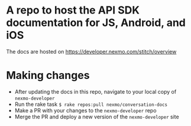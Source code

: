 # A repo to host the API SDK documentation for JS, Android, and iOS

The docs are hosted on https://developer.nexmo.com/stitch/overview

# Making changes

- After updating the docs in this repo, navigate to your local copy of `nexmo-developer`
- Run the rake task `$ rake repos:pull nexmo/conversation-docs`
- Make a PR with your changes to the `nexmo-developer` repo
- Merge the PR and deploy a new version of the `nexmo-developer` site
